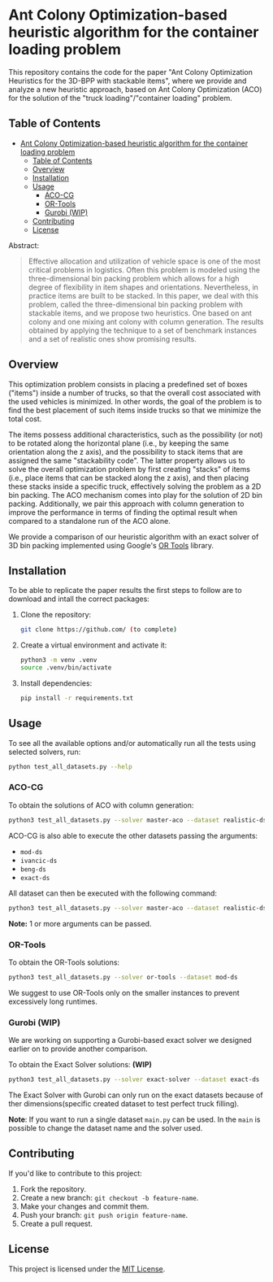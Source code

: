 # Ant Colony Optimization-based heuristic algorithm for the container loading problem

This repository contains the code for the paper "Ant Colony Optimization
Heuristics for the 3D-BPP with stackable items", where we provide and analyze a
new heuristic approach, based on Ant Colony Optimization (ACO) for the solution
of the "truck loading"/"container loading" problem.

## Table of Contents

<!--toc:start-->

- [Ant Colony Optimization-based heuristic algorithm for the container loading problem](#ant-colony-optimization-based-heuristic-algorithm-for-the-container-loading-problem)
  - [Table of Contents](#table-of-contents)
  - [Overview](#overview)
  - [Installation](#installation)
  - [Usage](#usage)
    - [ACO-CG](#aco-cg)
    - [OR-Tools](#or-tools)
    - [Gurobi (WIP)](#gurobi-wip)
  - [Contributing](#contributing)
  - [License](#license)
  <!--toc:end-->

Abstract:

> Effective allocation and utilization of vehicle space is one of the most
> critical problems in logistics. Often this problem
> is modeled using the three-dimensional bin packing problem which allows for a
> high degree of flexibility in item shapes
> and orientations. Nevertheless, in practice items are built to be stacked. In
> this paper, we deal with this problem,
> called the three-dimensional bin packing problem with stackable items, and we
> propose two heuristics. One based on
> ant colony and one mixing ant colony with column generation. The results
> obtained by applying the technique to a set
> of benchmark instances and a set of realistic ones show promising results.

## Overview

This optimization problem consists in placing a predefined set of boxes
("items") inside a number of trucks, so that the overall cost associated with
the used vehicles is minimized.
In other words, the goal of the problem is to find the best placement of such
items inside trucks so that we minimize the total cost.

The items possess additional characteristics, such as the possibility (or not)
to be rotated along the horizontal plane (i.e., by keeping the same orientation
along the z axis), and the possibility to stack items that are assigned the
same "stackability code".
The latter property allows us to solve the overall optimization problem by
first creating "stacks" of items (i.e., place items that can be stacked along
the z axis), and then placing these stacks inside a specific truck, effectively
solving the problem as a 2D bin packing.
The ACO mechanism comes into play for the solution of 2D bin packing.
Additionally, we pair this approach with column generation to improve the
performance in terms of finding the optimal result when compared to a
standalone run of the ACO alone.

We provide a comparison of our heuristic algorithm with an exact solver of 3D
bin packing implemented using Google's [OR
Tools](https://developers.google.com/optimization) library.

## Installation

To be able to replicate the paper results the first steps to follow are to
download and intall the correct packages:

1. Clone the repository:

   ```bash
   git clone https://github.com/ (to complete)
   ```

2. Create a virtual environment and activate it:

   ```bash
   python3 -m venv .venv
   source .venv/bin/activate
   ```

3. Install dependencies:

   ```bash
   pip install -r requirements.txt
   ```

## Usage

To see all the available options and/or automatically run all the tests using
selected solvers, run:

```bash
python test_all_datasets.py --help
```

### ACO-CG

To obtain the solutions of ACO with column generation:

```bash
python3 test_all_datasets.py --solver master-aco --dataset realistic-ds
```

ACO-CG is also able to execute the other datasets passing the arguments:

- `mod-ds`
- `ivancic-ds`
- `beng-ds`
- `exact-ds`

All dataset can then be executed with the following command:

```bash
python3 test_all_datasets.py --solver master-aco --dataset realistic-ds mod-ds ivancic-ds exact-ds
```

**Note:** 1 or more arguments can be passed.

### OR-Tools

To obtain the OR-Tools solutions:

```bash
python3 test_all_datasets.py --solver or-tools --dataset mod-ds
```

We suggest to use OR-Tools only on the smaller instances to prevent excessively
long runtimes.

### Gurobi (WIP)

We are working on supporting a Gurobi-based exact solver we designed earlier on
to provide another comparison.

To obtain the Exact Solver solutions: **(WIP)**

```bash
python3 test_all_datasets.py --solver exact-solver --dataset exact-ds
```

The Exact Solver with Gurobi can only run on the exact datasets because of ther
dimensions(specific created dataset to test perfect truck filling).

**Note**: If you want to run a single dataset `main.py` can be used. In the
`main` is possible to change the dataset name and the solver used.

## Contributing

If you'd like to contribute to this project:

1. Fork the repository.
2. Create a new branch: `git checkout -b feature-name`.
3. Make your changes and commit them.
4. Push your branch: `git push origin feature-name`.
5. Create a pull request.

## License

This project is licensed under the [MIT License](https://github.com/MRVSmartNetworks/container_loading_heuristics/LICENSE).
